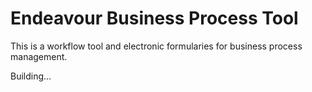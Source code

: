 # Endeavour Business Process Tool
This is a workflow tool and electronic formularies for business process management.

Building...
